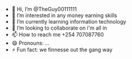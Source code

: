 - 👋 Hi, I’m @TheGuy00111111
- 👀 I’m interested in any money earning skills
- 🌱 I’m currently learning information technology
- 💞️ I’m looking to collaborate on i'm all in
- 📫 How to reach me +254 707087760
- 😄 Pronouns: ...
- ⚡ Fun fact: we finnesse out the gang way

<!---
TheGuy00111111/TheGuy00111111 is a ✨ special ✨ repository because its `README.md` (this file) appears on your GitHub profile.
You can click the Preview link to take a look at your changes.
--->
